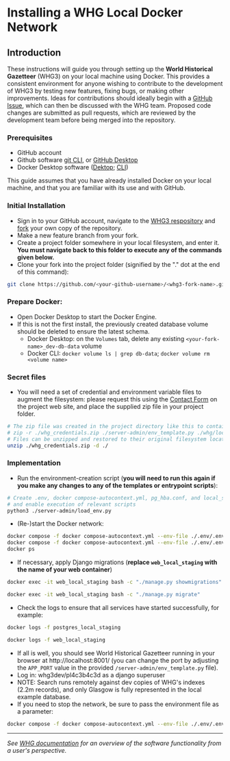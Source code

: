 # Installing a WHG Local Docker Network

## Introduction

These instructions will guide you through setting up the **World Historical Gazetteer** (WHG3) on your local machine using Docker. This provides a consistent environment for anyone wishing to contribute to the development of WHG3 by testing new features, fixing bugs, or making other improvements. Ideas for contributions should ideally begin with a [GitHub Issue](https://github.com/WorldHistoricalGazetteer/whg3/issues), which can then be discussed with the WHG team. Proposed code changes are submitted as pull requests, which are reviewed by the development team before being merged into the repository.

### Prerequisites
- GitHub account
- Github software [git CLI](https://github.com/cli/cli), or [GitHub Desktop](https://desktop.github.com/)
- Docker Desktop software ([Dektop](https://www.docker.com/products/docker-desktop/); [CLI](https://www.docker.com/products/cli/))

This guide assumes that you have already installed Docker on your local machine, and that you are familiar with its use and with GitHub.

### Initial Installation
- Sign in to your GitHub account, navigate to the [WHG3 respository](https://github.com/WorldHistoricalGazetteer/whg3) and [fork](https://docs.github.com/en/get-started/quickstart/fork-a-repo) your own copy of the repository.
- Make a new feature branch from your fork.
- Create a project folder somewhere in your local filesystem, and enter it. **You must navigate back to this folder to execute any of the commands given below.**
- Clone your fork into the project folder (signified by the "." dot at the end of this command):
```bash
git clone https://github.com/<your-github-username>/<whg3-fork-name>.git .
```

### Prepare Docker:
- Open Docker Desktop to start the Docker Engine.
- If this is not the first install, the previously created database volume should be deleted to ensure the latest schema. 
    - Docker Desktop: on the `Volumes` tab, delete any existing `<your-fork-name>_dev-db-data` volume
    - Docker CLI: `docker volume ls | grep db-data`; `docker volume rm <volume name>`

### Secret files
- You will need a set of credential and environment variable files to augment the filesystem: please request this using the [Contact Form](https://whgazetteer.org/) on the project web site, and place the supplied zip file in your project folder.
```sh
# The zip file was created in the project directory like this to contain the files and folder indicated:
# zip -r ./whg_credentials.zip ./server-admin/env_template.py ./whg/local_settings.py ./whg/authorisation
# Files can be unzipped and restored to their original filesystem locations like this (navigate first to your project folder):
unzip ./whg_credentials.zip -d ./
```

### Implementation
- Run the environment-creation script (**you will need to run this again if you make any changes to any of the templates or entrypoint scripts**):
```sh
# Create .env, docker compose-autocontext.yml, pg_hba.conf, and local_settings_autocontext.py,
# and enable execution of relevant scripts
python3 ./server-admin/load_env.py
```
- (Re-)start the Docker network:
```sh
docker compose -f docker compose-autocontext.yml --env-file ./.env/.env down && \
docker compose -f docker compose-autocontext.yml --env-file ./.env/.env up -d && \
docker ps
```
- If necessary, apply Django migrations (**replace `web_local_staging` with the name of your web container**)
```bash
docker exec -it web_local_staging bash -c "./manage.py showmigrations"
```
```bash
docker exec -it web_local_staging bash -c "./manage.py migrate"
```
- Check the logs to ensure that all services have started successfully, for example:
```sh
docker logs -f postgres_local_staging
```
```sh
docker logs -f web_local_staging
```
- If all is well, you should see World Historical Gazetteer running in your browser at http://localhost:8001/ (you can change the port by adjusting the `APP_PORT` value in the provided `/server-admin/env_template.py` file).
- Log in: whg3dev/pl4c3b4c3d as a django superuser
- NOTE: Search runs remotely against dev copies of WHG's indexes (2.2m records), and only Glasgow is fully represented in the local example database.
- If you need to stop the network, be sure to pass the environment file as a parameter:
```sh
docker compose -f docker compose-autocontext.yml --env-file ./.env/.env down
```
  
________________________

_See [WHG documentation](https://whgazetteer.org/documentation/) for an overview of the software functionality from a user's perspective._
